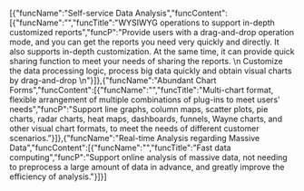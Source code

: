 [{"funcName":"Self-service Data Analysis","funcContent":[{"funcName":"","funcTitle":"WYSIWYG operations to support in-depth customized reports","funcP":"Provide users with a drag-and-drop operation mode, and you can get the reports you need very quickly and directly. It also supports in-depth customization. At the same time, it can provide quick sharing function to meet your needs of sharing the reports. \n Customize the data processing logic, process big data quickly and obtain visual charts by drag-and-drop \n"}]},{"funcName":"Abundant Chart Forms","funcContent":[{"funcName":"","funcTitle":"Multi-chart format, flexible arrangement of multiple combinations of plug-ins to meet users' needs","funcP":"Support line graphs, column maps, scatter plots, pie charts, radar charts, heat maps, dashboards, funnels, Wayne charts, and other visual chart formats, to meet the needs of different customer scenarios."}]},{"funcName":"Real-time Analysis regarding Massive Data","funcContent":[{"funcName":"","funcTitle":"Fast data computing","funcP":"Support online analysis of massive data, not needing to preprocess a large amount of data in advance, and greatly improve the efficiency of analysis."}]}]